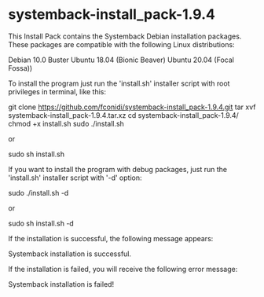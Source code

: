 # systemback-install_pack-1.9.4
This Install Pack contains the Systemback Debian installation packages.
These packages are compatible with the following Linux distributions:

Debian 10.0 Buster
Ubuntu 18.04 (Bionic Beaver)
Ubuntu 20.04 (Focal Fossa))


To install the program just run the 'install.sh' installer script with root privileges in terminal, like this:

 

git clone https://github.com/fconidi/systemback-install_pack-1.9.4.git
tar xvf systemback-install_pack-1.9.4.tar.xz
cd systemback-install_pack-1.9.4/
chmod +x install.sh
sudo ./install.sh

or

 sudo sh install.sh

If you want to install the program with debug packages, just run the 'install.sh' installer script with '-d' option:

 sudo ./install.sh -d

or

 sudo sh install.sh -d

If the installation is successful, the following message appears:

 Systemback installation is successful.

If the installation is failed, you will receive the following error message:

 Systemback installation is failed!
